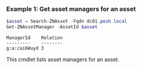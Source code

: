 ### Example 1: Get asset managers for an asset
```powershell
$asset = Search-ZNAsset -Fqdn dc01.posh.local
Get-ZNAssetManager -AssetId $asset
```

```output
ManagerId    Relation
---------    --------
g:a:cai6Wuyd 3
```

This cmdlet lists asset managers for an asset.

